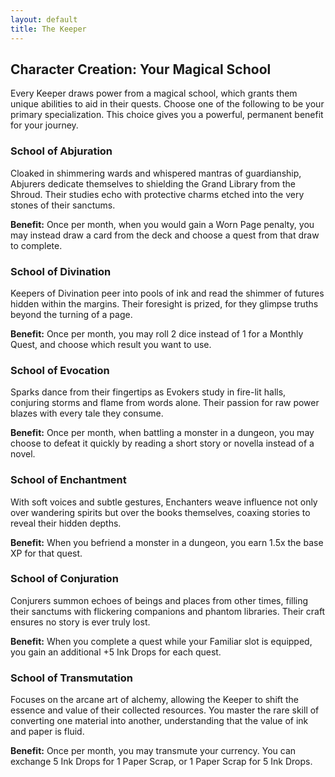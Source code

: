 ```yaml
---
layout: default
title: The Keeper
---
```


## Character Creation: Your Magical School
Every Keeper draws power from a magical school, which grants them unique abilities to aid in their quests. Choose one of the following to be your primary specialization. This choice gives you a powerful, permanent benefit for your journey.

### School of Abjuration
Cloaked in shimmering wards and whispered mantras of guardianship, Abjurers dedicate themselves to shielding the Grand Library from the Shroud. Their studies echo with protective charms etched into the very stones of their sanctums.

**Benefit:** Once per month, when you would gain a Worn Page penalty, you may instead draw a card from the deck and choose a quest from that draw to complete.

### School of Divination
Keepers of Divination peer into pools of ink and read the shimmer of futures hidden within the margins. Their foresight is prized, for they glimpse truths beyond the turning of a page.

**Benefit:** Once per month, you may roll 2 dice instead of 1 for a Monthly Quest, and choose which result you want to use.

### School of Evocation
Sparks dance from their fingertips as Evokers study in fire-lit halls, conjuring storms and flame from words alone. Their passion for raw power blazes with every tale they consume.

**Benefit:** Once per month, when battling a monster in a dungeon, you may choose to defeat it quickly by reading a short story or novella instead of a novel.

### School of Enchantment
With soft voices and subtle gestures, Enchanters weave influence not only over wandering spirits but over the books themselves, coaxing stories to reveal their hidden depths.

**Benefit:** When you befriend a monster in a dungeon, you earn 1.5x the base XP for that quest.

### School of Conjuration
Conjurers summon echoes of beings and places from other times, filling their sanctums with flickering companions and phantom libraries. Their craft ensures no story is ever truly lost.

**Benefit:** When you complete a quest while your Familiar slot is equipped, you gain an additional +5 Ink Drops for each quest.

### School of Transmutation
Focuses on the arcane art of alchemy, allowing the Keeper to shift the essence and value of their collected resources. You master the rare skill of converting one material into another, understanding that the value of ink and paper is fluid.

**Benefit:** Once per month, you may transmute your currency. You can exchange 5 Ink Drops for 1 Paper Scrap, or 1 Paper Scrap for 5 Ink Drops.